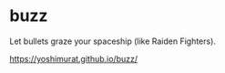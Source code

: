 # buzz

Let bullets graze your spaceship (like Raiden Fighters).

https://yoshimurat.github.io/buzz/
